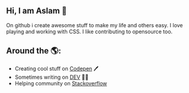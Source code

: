 ## Hi, I am Aslam 👋
On github i create awesome stuff to make my life and others easy. I love playing and working with CSS. I like contributing to opensource too. 


## Around the 🌎:
- Creating cool stuff on <a href="https://codepen.io/hunzaboy"> Codepen</a> 🖊️
- Sometimes writing on <a href="https://dev.to/hunzaboy"> DEV</a>  ✍🏾
- Helping community on <a href="https://stackoverflow.com/users/1035104/aslam">Stackoverflow</a>
